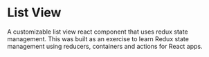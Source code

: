 # List View

A customizable list view react component that uses redux state management. This was built as an exercise to learn Redux state management using reducers, containers and actions for React apps.
